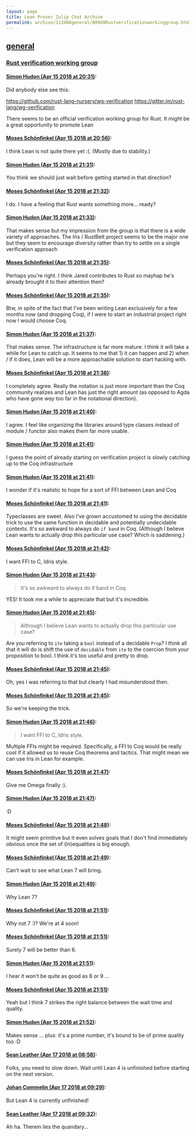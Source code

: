 ```yaml
---
layout: page
title: Lean Prover Zulip Chat Archive 
permalink: archive/113488general/00960Rustverificationworkinggroup.html
---
```


## [general](index.html)
### [Rust verification working group](00960Rustverificationworkinggroup.html)

#### [Simon Hudon (Apr 15 2018 at 20:31)](https://leanprover.zulipchat.com/#narrow/stream/113488-general/topic/Rust%20verification%20working%20group/near/125118534):
Did anybody else see this:

https://github.com/rust-lang-nursery/wg-verification
https://gitter.im/rust-lang/wg-verification

There seems to be an official verification working group for Rust. It might be a great opportunity to promote Lean

#### [Moses Schönfinkel (Apr 15 2018 at 20:56)](https://leanprover.zulipchat.com/#narrow/stream/113488-general/topic/Rust%20verification%20working%20group/near/125119134):
I think Lean is not quite there yet :(. (Mostly due to stability.)

#### [Simon Hudon (Apr 15 2018 at 21:31)](https://leanprover.zulipchat.com/#narrow/stream/113488-general/topic/Rust%20verification%20working%20group/near/125119986):
You think we should just wait before getting started in that direction?

#### [Moses Schönfinkel (Apr 15 2018 at 21:32)](https://leanprover.zulipchat.com/#narrow/stream/113488-general/topic/Rust%20verification%20working%20group/near/125120025):
I do. I have a feeling that Rust wants something more... ready?

#### [Simon Hudon (Apr 15 2018 at 21:33)](https://leanprover.zulipchat.com/#narrow/stream/113488-general/topic/Rust%20verification%20working%20group/near/125120032):
That makes sense but my impression from the group is that there is a wide variety of approaches. The Iris / RustBelt project seems to be the major one but they seem to encourage diversity rather than try to settle on a single verification approach

#### [Moses Schönfinkel (Apr 15 2018 at 21:35)](https://leanprover.zulipchat.com/#narrow/stream/113488-general/topic/Rust%20verification%20working%20group/near/125120079):
Perhaps you're right. I think Jared contributes to Rust so mayhap he's already brought it to their attention then?

#### [Moses Schönfinkel (Apr 15 2018 at 21:35)](https://leanprover.zulipchat.com/#narrow/stream/113488-general/topic/Rust%20verification%20working%20group/near/125120083):
Btw, in spite of the fact that I've been writing Lean exclusively for a few months now (and dropping Coq), if I were to start an industrial project right now I would choose Coq.

#### [Simon Hudon (Apr 15 2018 at 21:37)](https://leanprover.zulipchat.com/#narrow/stream/113488-general/topic/Rust%20verification%20working%20group/near/125120135):
That makes sense. The infrastructure is far more mature. I think it will take a while for Lean to catch up. It seems to me that 1) it can happen and 2) when / if it does, Lean will be a more approachable solution to start hacking with.

#### [Moses Schönfinkel (Apr 15 2018 at 21:38)](https://leanprover.zulipchat.com/#narrow/stream/113488-general/topic/Rust%20verification%20working%20group/near/125120175):
I completely agree. Really the notation is just more important than the Coq community realizes and Lean has just the right amount (as opposed to Agda who have gone *way* too far in the notational direction).

#### [Simon Hudon (Apr 15 2018 at 21:40)](https://leanprover.zulipchat.com/#narrow/stream/113488-general/topic/Rust%20verification%20working%20group/near/125120226):
I agree. I feel like organizing the libraries around type classes instead of module / functor also makes them far more usable.

#### [Simon Hudon (Apr 15 2018 at 21:41)](https://leanprover.zulipchat.com/#narrow/stream/113488-general/topic/Rust%20verification%20working%20group/near/125120232):
I guess the point of already starting on verification project is slowly catching up to the Coq infrastructure

#### [Simon Hudon (Apr 15 2018 at 21:41)](https://leanprover.zulipchat.com/#narrow/stream/113488-general/topic/Rust%20verification%20working%20group/near/125120236):
I wonder if it's realistic to hope for a sort of FFI between Lean and Coq

#### [Moses Schönfinkel (Apr 15 2018 at 21:41)](https://leanprover.zulipchat.com/#narrow/stream/113488-general/topic/Rust%20verification%20working%20group/near/125120237):
Typeclasses are sweet. Also I've grown accustomed to using the decidable trick to use the same function in decidable and potentially undecidable contexts. It's so awkward to always do `if band` in Coq. (Although I believe Lean wants to actually drop this particular use case? Which is saddening.)

#### [Moses Schönfinkel (Apr 15 2018 at 21:42)](https://leanprover.zulipchat.com/#narrow/stream/113488-general/topic/Rust%20verification%20working%20group/near/125120280):
I want FFI to C, Idris style.

#### [Simon Hudon (Apr 15 2018 at 21:43)](https://leanprover.zulipchat.com/#narrow/stream/113488-general/topic/Rust%20verification%20working%20group/near/125120286):
> It's so awkward to always do if band in Coq.

YES! It took me a while to appreciate that but it's incredible.

#### [Simon Hudon (Apr 15 2018 at 21:45)](https://leanprover.zulipchat.com/#narrow/stream/113488-general/topic/Rust%20verification%20working%20group/near/125120332):
> Although I believe Lean wants to actually drop this particular use case?

Are you referring to `ite` taking a `bool` instead of a decidable `Prop`? I think all that it will do is shift the use of `decidable` from `ite` to the coercion from your proposition to bool. I think it's too useful and pretty to drop.

#### [Moses Schönfinkel (Apr 15 2018 at 21:45)](https://leanprover.zulipchat.com/#narrow/stream/113488-general/topic/Rust%20verification%20working%20group/near/125120335):
Oh, yes I was referring to that but clearly I had misunderstood then.

#### [Moses Schönfinkel (Apr 15 2018 at 21:45)](https://leanprover.zulipchat.com/#narrow/stream/113488-general/topic/Rust%20verification%20working%20group/near/125120336):
So we're keeping the trick.

#### [Simon Hudon (Apr 15 2018 at 21:46)](https://leanprover.zulipchat.com/#narrow/stream/113488-general/topic/Rust%20verification%20working%20group/near/125120377):
> I want FFI to C, Idris style.

Multiple FFIs might be required. Specifically, a FFI to Coq would be really cool if it allowed us to reuse Coq theorems and tactics. That might mean we can use Iris in Lean for example.

#### [Moses Schönfinkel (Apr 15 2018 at 21:47)](https://leanprover.zulipchat.com/#narrow/stream/113488-general/topic/Rust%20verification%20working%20group/near/125120382):
Give me Omega finally :).

#### [Simon Hudon (Apr 15 2018 at 21:47)](https://leanprover.zulipchat.com/#narrow/stream/113488-general/topic/Rust%20verification%20working%20group/near/125120383):
:D

#### [Moses Schönfinkel (Apr 15 2018 at 21:48)](https://leanprover.zulipchat.com/#narrow/stream/113488-general/topic/Rust%20verification%20working%20group/near/125120430):
It might seem primitive but it even solves goals that I don't find immediately obvious once the set of (in)equalities is big enough.

#### [Moses Schönfinkel (Apr 15 2018 at 21:49)](https://leanprover.zulipchat.com/#narrow/stream/113488-general/topic/Rust%20verification%20working%20group/near/125120438):
Can't wait to see what Lean 7 will bring.

#### [Simon Hudon (Apr 15 2018 at 21:49)](https://leanprover.zulipchat.com/#narrow/stream/113488-general/topic/Rust%20verification%20working%20group/near/125120440):
Why Lean 7?

#### [Moses Schönfinkel (Apr 15 2018 at 21:51)](https://leanprover.zulipchat.com/#narrow/stream/113488-general/topic/Rust%20verification%20working%20group/near/125120490):
Why not 7 :)? We're at 4 soon!

#### [Moses Schönfinkel (Apr 15 2018 at 21:51)](https://leanprover.zulipchat.com/#narrow/stream/113488-general/topic/Rust%20verification%20working%20group/near/125120492):
Surely 7 will be better than 6.

#### [Simon Hudon (Apr 15 2018 at 21:51)](https://leanprover.zulipchat.com/#narrow/stream/113488-general/topic/Rust%20verification%20working%20group/near/125120494):
I hear it won't be quite as good as 8 or 9 ...

#### [Moses Schönfinkel (Apr 15 2018 at 21:51)](https://leanprover.zulipchat.com/#narrow/stream/113488-general/topic/Rust%20verification%20working%20group/near/125120496):
Yeah but I think 7 strikes the right balance between the wait time and quality.

#### [Simon Hudon (Apr 15 2018 at 21:52)](https://leanprover.zulipchat.com/#narrow/stream/113488-general/topic/Rust%20verification%20working%20group/near/125120536):
Makes sense ... plus: it's a prime number, it's bound to be of prime quality too :D

#### [Sean Leather (Apr 17 2018 at 08:58)](https://leanprover.zulipchat.com/#narrow/stream/113488-general/topic/Rust%20verification%20working%20group/near/125185304):
Folks, you need to slow down. Wait until Lean 4 is unfinished before starting on the next version.

#### [Johan Commelin (Apr 17 2018 at 09:29)](https://leanprover.zulipchat.com/#narrow/stream/113488-general/topic/Rust%20verification%20working%20group/near/125186087):
But Lean 4 is currently unfinished!

#### [Sean Leather (Apr 17 2018 at 09:32)](https://leanprover.zulipchat.com/#narrow/stream/113488-general/topic/Rust%20verification%20working%20group/near/125186180):
Ah ha. Therein lies the quandary...

